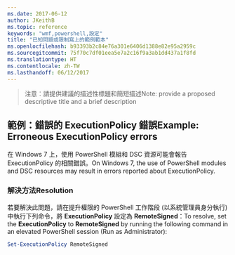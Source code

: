 ```yaml
---
ms.date: 2017-06-12
author: JKeithB
ms.topic: reference
keywords: "wmf,powershell,設定"
title: "已知問題或限制寫上的範例範本"
ms.openlocfilehash: b93393b2c84e76a301e6406d1388e82e95a2959c
ms.sourcegitcommit: 75f70c7df01eea5e7a2c16f9a3ab1dd437a1f8fd
ms.translationtype: HT
ms.contentlocale: zh-TW
ms.lasthandoff: 06/12/2017
---
```

><span data-ttu-id="2ad3e-103">注意︰請提供建議的描述性標題和簡短描述</span><span class="sxs-lookup"><span data-stu-id="2ad3e-103">Note: provide a proposed descriptive title and a brief description</span></span>

## <a name="example-erroneous-executionpolicy-errors"></a><span data-ttu-id="2ad3e-104">範例：錯誤的 ExecutionPolicy 錯誤</span><span class="sxs-lookup"><span data-stu-id="2ad3e-104">Example: Erroneous ExecutionPolicy errors</span></span> ##
<span data-ttu-id="2ad3e-105">在 Windows 7 上，使用 PowerShell 模組和 DSC 資源可能會報告 ExecutionPolicy 的相關錯誤。</span><span class="sxs-lookup"><span data-stu-id="2ad3e-105">On Windows 7, the use of PowerShell modules and DSC resources may result in errors reported about ExecutionPolicy.</span></span>

### <a name="resolution"></a><span data-ttu-id="2ad3e-106">解決方法</span><span class="sxs-lookup"><span data-stu-id="2ad3e-106">Resolution</span></span>

<span data-ttu-id="2ad3e-107">若要解決此問題，請在提升權限的 PowerShell 工作階段 (以系統管理員身分執行) 中執行下列命令，將 **ExecutionPolicy** 設定為 **RemoteSigned**：</span><span class="sxs-lookup"><span data-stu-id="2ad3e-107">To resolve, set the **ExecutionPolicy** to **RemoteSigned** by running the following command in an elevated PowerShell session (Run as Administrator):</span></span>

```powershell
Set-ExecutionPolicy RemoteSigned
```

